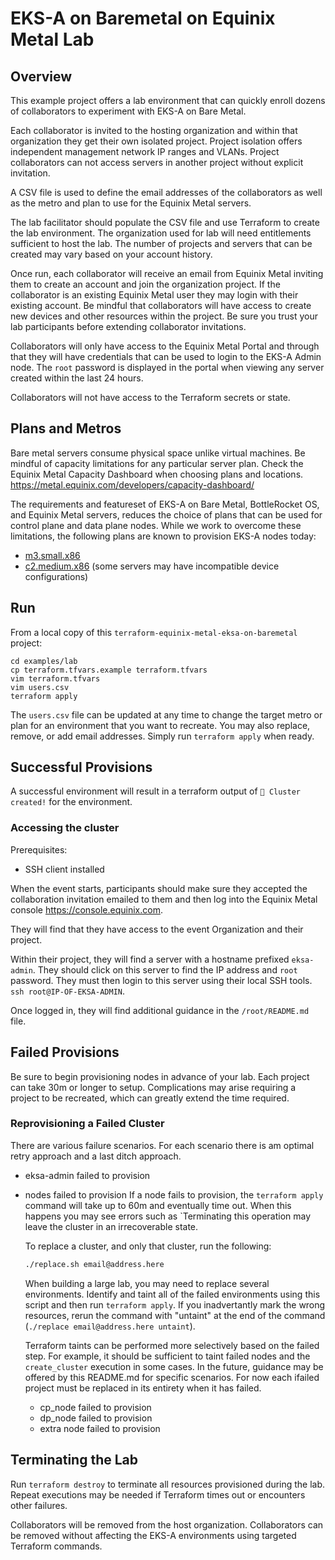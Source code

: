 # EKS-A on Baremetal on Equinix Metal Lab

## Overview

This example project offers a lab environment that can quickly enroll dozens of collaborators to experiment with EKS-A on Bare Metal.

Each collaborator is invited to the hosting organization and within that organization they get their own isolated project.
Project isolation offers independent management network IP ranges and VLANs. Project collaborators can not access servers in another project without explicit invitation.

A CSV file is used to define the email addresses of the collaborators as well as the metro and plan to use for the Equinix Metal servers.

The lab facilitator should populate the CSV file and use Terraform to create the lab environment. The organization used for lab will need entitlements sufficient to host the lab. The number of projects and servers that can be created may vary based on your account history.

Once run, each collaborator will receive an email from Equinix Metal inviting them to create an account and join the organization project. If the collaborator is an existing Equinix Metal user they may login with their existing account. Be mindful that collaborators will have access to create new devices and other resources within the project. Be sure you trust your lab participants before extending collaborator invitations.

Collaborators will only have access to the Equinix Metal Portal and through that they will have credentials that can be used to login to the EKS-A Admin node. The `root` password is displayed in the portal when viewing any server created within the last 24 hours.

Collaborators will not have access to the Terraform secrets or state.

## Plans and Metros

Bare metal servers consume physical space unlike virtual machines. Be mindful of capacity limitations for any particular server plan.
Check the Equinix Metal Capacity Dashboard when choosing plans and locations. <https://metal.equinix.com/developers/capacity-dashboard/>

The requirements and featureset of EKS-A on Bare Metal, BottleRocket OS, and Equinix Metal servers, reduces the choice of plans that can be used for control plane and data plane nodes. While we work to overcome these limitations, the following plans are known to provision EKS-A nodes today:

* [m3.small.x86](https://monitoring.nixos.org/grafana/d/I1WQEbbWz/packet-capacity-by-plan-table?var-plan=m3.small.x86&var-facility=All&orgId=1)
* [c2.medium.x86](https://monitoring.nixos.org/grafana/d/I1WQEbbWz/packet-capacity-by-plan-table?var-plan=c2.medium.x86&var-facility=All&orgId=1) (some servers may have incompatible device configurations)

## Run

From a local copy of this `terraform-equinix-metal-eksa-on-baremetal` project:

```
cd examples/lab
cp terraform.tfvars.example terraform.tfvars
vim terraform.tfvars
vim users.csv
terraform apply
```

The `users.csv` file can be updated at any time to change the target metro or plan for an environment that you want to recreate. You may also replace, remove, or add email addresses.  Simply run `terraform apply` when ready.

## Successful Provisions

A successful environment will result in a terraform output of `🎉 Cluster created!` for the environment.

### Accessing the cluster

Prerequisites:
- SSH client installed

When the event starts, participants should make sure they accepted the collaboration invitation emailed to them and then log into the Equinix Metal console <https://console.equinix.com>.

They will find that they have access to the event Organization and their project.

Within their project, they will find a server with a hostname prefixed `eksa-admin`. They should click on this server to find the IP address and `root` password. They must then login to this server using their local SSH tools. `ssh root@IP-OF-EKSA-ADMIN`.

Once logged in, they will find additional guidance in the `/root/README.md` file.

## Failed Provisions

Be sure to begin provisioning nodes in advance of your lab. Each project can take 30m or longer to setup. Complications may arise requiring a project to be recreated, which can greatly extend the time required.

### Reprovisioning a Failed Cluster

There are various failure scenarios. For each scenario there is am optimal retry approach and a last ditch approach.

* eksa-admin failed to provision
  <!-- TODO: fix notes -->
* nodes failed to provision
  If a node fails to provision, the `terraform apply` command will take up to 60m and eventually time out. When this happens you may see errors such as `Terminating this operation may leave the cluster in an irrecoverable state.

  To replace a cluster, and only that cluster, run the following:
  ```sh
  ./replace.sh email@address.here
  ```
  When building a large lab, you may need to replace several environments. Identify and taint all of the failed environments using this script and then run `terraform apply`. If you inadvertantly mark the wrong resources, rerun the command with "untaint" at the end of the command (`./replace email@address.here untaint`).

  Terraform taints can be performed more selectively based on the failed step. For example, it should be sufficient to taint failed nodes and the `create_cluster` execution in some cases. In the future, guidance may be offered by this README.md for specific scenarios. For now each ifailed project must be replaced in its entirety when it has failed.

  * cp_node failed to provision
    <!-- TODO: fix notes -->
  * dp_node failed to provision
    <!-- TODO: fix notes -->
  * extra node failed to provision
    <!-- TODO: fix notes -->

## Terminating the Lab

Run `terraform destroy` to terminate all resources provisioned during the lab. Repeat executions may be needed if Terraform times out or encounters other failures.

Collaborators will be removed from the host organization.
Collaborators can be removed without affecting the EKS-A environments using targeted Terraform commands.
